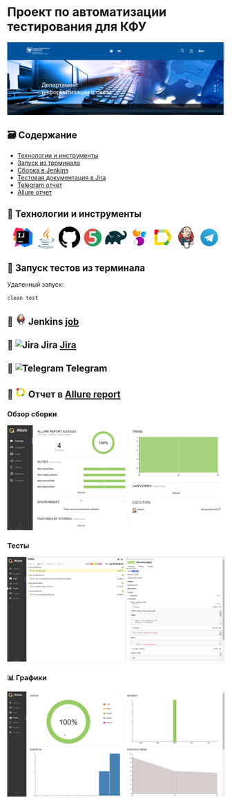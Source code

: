 # Проект по автоматизации тестирования для КФУ 
<p align="left">
<a href="https://dis.kpfu.ru/"><img src="https://github.com/LinaAlekseeva/dis-kpfu/blob/main/src/test/resources/chrome_XDGojVYKmK.png" /></a>
</p>

## :card_file_box: Содержание
- [Технологии и инструменты](#bookmark-технологии-и-инструменты)
- [Запуск из терминала](#bookmark-запуск-тестов-из-терминала)
- [Сборка в Jenkins](#bookmark--jenkins--job-)
- [Тестовая документация в Jira](#bookmark--тестовая-документация-в-jira)
- [Telegram отчет](#bookmark--отчет-в-telegram)
- [Allure отчет](#bookmark--отчет-в-allure-report)


## :bookmark: Технологии и инструменты
<p align="center">
<img src="https://github.com/LinaAlekseeva/rest-api-reqres/blob/main/src/test/resources/logo/IDEA.svg" width="50" height="50"  alt="IDEA"/></a>
<img src="https://github.com/LinaAlekseeva/rest-api-reqres/blob/main/src/test/resources/logo/Java.svg" width="50" height="50"  alt="Java"/></a>
<img src="https://github.com/LinaAlekseeva/rest-api-reqres/blob/main/src/test/resources/logo/Github.svg" width="50" height="50"  alt="Github"/></a>
<img src="https://github.com/LinaAlekseeva/rest-api-reqres/blob/main/src/test/resources/logo/JUnit5.svg" width="50" height="50"  alt="JUnit5"/></a>
<img src="https://github.com/LinaAlekseeva/rest-api-reqres/blob/main/src/test/resources/logo/Gradle.svg" width="50" height="50"  alt="Gradle"/></a>
<img src="https://github.com/LinaAlekseeva/rest-api-reqres/blob/main/src/test/resources/logo/Selenide.svg" width="50" height="50"  alt="Selenide"/></a>
<img src="https://github.com/LinaAlekseeva/rest-api-reqres/blob/main/src/test/resources/logo/Allure.svg" width="50" height="50"  alt="Allure"/></a>
<img src="https://github.com/LinaAlekseeva/rest-api-reqres/blob/main/src/test/resources/logo/Jenkins.svg" width="50" height="50"  alt="Jenkins"/></a>
<a><img src="https://github.com/LinaAlekseeva/rest-api-reqres/blob/main/src/test/resources/logo/Telegram.svg" width="50" height="50"  alt="Telegram"/></a>

</p>

## :bookmark: Запуск тестов из терминала
Удаленный запуск:
```
clean test
```
## :bookmark: <img src="https://github.com/LinaAlekseeva/rest-api-reqres/blob/main/src/test/resources/logo/Jenkins.svg" width="25" height="25"  alt="Jenkins"/></a> Jenkins <a target="_blank" href="https://jenkins.autotests.cloud/job/dis-kpfu/"> job </a> 

## :bookmark: <img src="https://cdn-icons-png.flaticon.com/512/5968/5968875.png" width="25" height="25"  alt="Jira"/></a> Jira <a target="_blank" href="https://trello.com/invite/b/Q36PZxWA/ATTI5e9a4017c806aa7dc79cdb1f55ae1beeB1DDA21E/diskpfuru"> Jira </a> 


## :bookmark: <img src="https://pngimg.com/uploads/telegram/small/telegram_PNG9.png" width="25" height="25"  alt="Telegram"/></a> Telegram <a target="_blank" href="    "> </a> 


## :bookmark: <img src="https://github.com/LinaAlekseeva/rest-api-reqres/blob/main/src/test/resources/logo/Allure.svg" width="25" height="25"  alt="Allure"/></a> Отчет в <a target="_blank" href="https://jenkins.autotests.cloud/job/dis-kpfu/allure/">Allure report</a>


### Обзор сборки
<p align="center">
<img title="Allure Overview Dashboard" src="https://github.com/LinaAlekseeva/rest-api-reqres/blob/main/src/test/resources/screens/overview.jpg">
</p>

### Тесты
<p align="center">
<img title="Allure Suites" src="https://github.com/LinaAlekseeva/rest-api-reqres/blob/main/src/test/resources/screens/tests.jpg">
</p>

### :bar_chart: Графики
<p align="center">
<img title="Allure Graphs" src="https://github.com/LinaAlekseeva/rest-api-reqres/blob/main/src/test/resources/screens/graphs.jpg">
</p>


